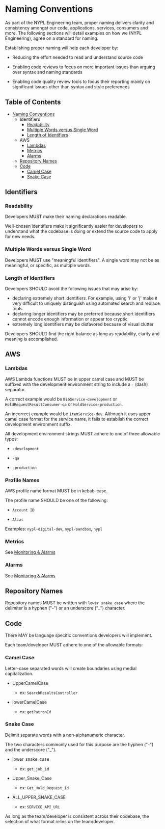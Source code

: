 # Naming Conventions

As part of the NYPL Engineering team, proper naming delivers clarity and consistency amongst our code, applications, services, consumers and more. The following sections will detail examples on how we (NYPL Engineering), agree on a standard for naming.

Establishing proper naming will help each developer by:
- Reducing the effort needed to read and understand source code

- Enabling code reviews to focus on more important issues than arguing over syntax and naming standards

- Enabling code quality review tools to focus their reporting mainly on significant issues other than syntax and style preferences

## Table of Contents

- [Naming Conventions](#naming-conventions)
  * Identifiers
    + [Readability](#readability)
    + [Multiple Words versus Single Word](#multiple-words-versus-single-word)
    + [Length of Identifiers](#length-of-identifiers)
  * AWS
    + [Lambdas](#lambdas)
    + [Metrics](#metrics)
    + [Alarms](#alarms)
  * [Repository Names](#repository-names)
  * [Code](#code)
    + [Camel Case](#camel-case)
    + [Snake Case](#snake-case)

## Identifiers

### Readability

Developers MUST make their naming declarations readable.

Well-chosen identifiers make it significantly easier for developers to understand what the codebase is doing or extend the source code to apply for new needs.

### Multiple Words versus Single Word

Developers MUST use "meaningful identifiers". A single word may not be as meaningful, or specific, as multiple words.

### Length of Identifiers

Developers SHOULD avoid the following issues that may arise by:

- declaring extremely short identifiers. For example, using 'i' or 'j' make it very difficult to uniquely distinguish using automated search and replace tools
- declaring longer identifiers may be preferred because short identifiers cannot encode enough information or appear too cryptic
- extremely long identifiers may be disfavored because of visual clutter

Developers SHOULD find the right balance as long as readability, clarity and meaning is accomplished.

## AWS

### Lambdas

AWS Lambda functions MUST be in upper camel case and MUST be suffixed with the development environment string to include a `-` (dash) separator.

A correct example would be `BibService-development` or `HoldRequestResultConsumer-qa` or `HoldService-production`.

An incorrect example would be `ItemService-dev`. Although it uses upper camel case format for the service name, it fails to establish the correct development environment suffix.

All development environment strings MUST adhere to one of three allowable types:

- `-development`

- `-qa`

- `-production`

### Profile Names
AWS profile name format MUST be in kebab-case.

The profile name SHOULD be one of the following:

- `Account ID`

- `Alias`

Examples: `nypl-digital-dev`, `nypl-sandbox`, `nypl`

### Metrics

See [Monitoring & Alarms](../standards/alerting.md)

### Alarms

See [Monitoring & Alarms](../standards/alerting.md)

## Repository Names

Repository names MUST be written with `lower snake case` where the delimiter is a hyphen ("-") or an underscore ("\_") character.

## Code

There MAY be language specific conventions developers will implement.

Each team/developer MUST adhere to one of the allowable formats:

### Camel Case

Letter-case separated words will create boundaries using medial capitalization.

- UpperCamelCase
  - ex: `SearchResultsController`

- lowerCamelCase
  - ex: `getPatronId`

### Snake Case

Delimit separate words with a non-alphanumeric character.

The two characters commonly used for this purpose are the hyphen ("-") and the underscore ("\_").

- lower_snake_case
  - ex: `get_job_id`

- Upper_Snake_Case
  - ex: `Get_Hold_Request_Id`

- ALL_UPPER_SNAKE_CASE
  - ex: `SERVICE_API_URL`

As long as the team/developer is consistent across their codebase, the selection of what format relies on the team/developer.
